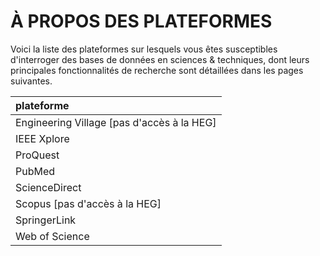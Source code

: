 # À PROPOS DES PLATEFORMES

Voici la liste des plateformes sur lesquels vous êtes susceptibles d'interroger des bases de données en sciences & techniques, dont leurs principales fonctionnalités de recherche sont détaillées dans les pages suivantes.

| plateforme |
| :-- |
| Engineering Village [pas d'accès à la HEG] |
| IEEE Xplore |
| ProQuest |
| PubMed |
| ScienceDirect |
| Scopus [pas d'accès à la HEG] |
| SpringerLink |
| Web of Science |
